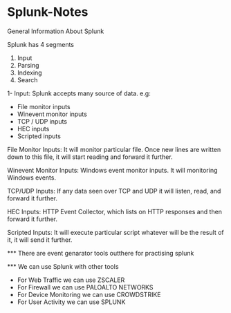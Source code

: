 # Splunk-Notes


General Information About Splunk

Splunk has 4 segments

1) Input
2) Parsing
3) Indexing
4) Search

1- Input: Splunk accepts many source of data. e.g:
 - File monitor inputs
 - Winevent monitor inputs
 - TCP / UDP inputs
 - HEC inputs
 - Scripted inputs

File Monitor Inputs: It will monitor particular file. Once new lines are written down to this file, it will start reading and forward it further.

Winevent Monitor Inputs: Windows event monitor inputs. It will monitoring Windows events.

TCP/UDP Inputs: If any data seen over TCP and UDP it will listen, read, and forward it further.

HEC Inputs: HTTP Event Collector, which lists on HTTP responses and then forward it further.

Scripted Inputs: It will execute particular script whatever will be the result of it, it will send it further.

*** There are event genarator tools outthere for practising splunk

*** We can use Splunk with other tools
- For Web Traffic we can use ZSCALER
- For Firewall we can use PALOALTO NETWORKS
- For Device Monitoring we can use CROWDSTRIKE
- For User Activity we can use SPLUNK
